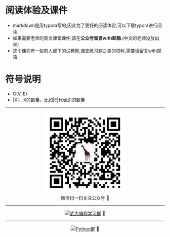 # 阅读体验及课件

* markdown是用typora写的,因此为了更好的阅读体验,可以下载typora进行阅读.
* 如果需要老师的英文课堂课件,请在**公众号留言with邮箱**.(中文的老师没放出来)
* 这个课程有一些前人留下的试卷题,课堂练习题之类的资料,需要请留言with邮箱.

# 符号说明

- G(V, E) 
- |X|，X的数量。比如|E|代表边的数量

---



<div align=center> <img src=./qrcode_for_gh_7257363aadd8_258.jpg/> </div>
<div align=center>微信扫一扫关注公众号 🙂 </div>

---




<div align=center><a target="_blank" href="https://shang.qq.com/wpa/qunwpa?idkey=3c1fb4fbcc478fd5264a1d29472ae6e7752b5e1bdbab3af31b560766389e27e2"><img border="0" src="https://pub.idqqimg.com/wpa/images/group.png" alt="武大编程学习群" title="武大编程学习群"></a> 🙂 </div>

---

<div align=center><a target="_blank" href="https://shang.qq.com/wpa/qunwpa?idkey=b1f60f79b3ca3529de11e4d2eb36924a35f57ad3419b3a7563bbaad8043ba008"><img border="0" src="https://pub.idqqimg.com/wpa/images/group.png" alt="Python群" title="Python群"></a> 🙂 </div>





